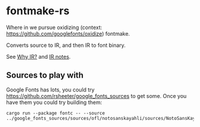# fontmake-rs
Where in we pursue oxidizing (context: https://github.com/googlefonts/oxidize) fontmake.

Converts source to IR, and then IR to font binary.

See [Why IR?](https://github.com/googlefonts/oxidize/blob/main/text/2022-11-14-why-ir.md) and [IR notes](https://github.com/googlefonts/oxidize/blob/main/text/2022-11-08-font-compiler-ir.md).

## Sources to play with

Google Fonts has lots, you could try https://github.com/rsheeter/google_fonts_sources to get some.
Once you have them you could try building them:

```shell
cargo run --package fontc -- --source ../google_fonts_sources/sources/ofl/notosanskayahli/sources/NotoSansKayahLi.designspace
```
